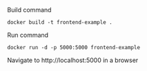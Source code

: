 Build command
```
docker build -t frontend-example .
```

Run command
```
docker run -d -p 5000:5000 frontend-example
```

Navigate to http://localhost:5000 in a browser